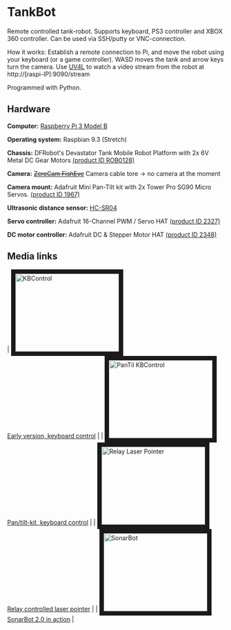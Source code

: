 # TankBot
Remote controlled tank-robot. Supports keyboard, PS3 controller and XBOX 360 controller. Can be used via SSH/putty or VNC-connection.

How it works: Establish a remote connection to Pi, and move the robot using your keyboard (or a game controller). WASD moves the tank and arrow keys turn the camera. Use [UV4L](https://www.linux-projects.org/uv4l/) to watch a video stream from the robot at http://[raspi-IP]:9090/stream

Programmed with Python.


## Hardware
**Computer:** [Raspberry Pi 3 Model B](https://www.raspberrypi.org/products/raspberry-pi-3-model-b/)

**Operating system:** Raspbian 9.3 (Stretch)

**Chassis:** DFRobot's Devastator Tank Mobile Robot Platform with 2x 6V Metal DC Gear Motors [(product ID ROB0128)](https://www.dfrobot.com/product-1477.html)

**Camera:** ~~[ZeroCam FishEye](https://thepihut.com/products/zerocam-fisheye-camera-for-raspberry-pi-zero)~~ Camera cable tore -> no camera at the moment

**Camera mount:** Adafruit Mini Pan-Tilt kit with 2x Tower Pro SG90 Micro Servos. [(product ID 1967)](https://www.adafruit.com/product/1967)

**Ultrasonic distance sensor:** [HC-SR04](https://thepihut.com/products/ultrasonic-distance-sensor-hcsr04)

**Servo controller:** Adafruit 16-Channel PWM / Servo HAT [(product ID 2327)](https://www.adafruit.com/product/2327)

**DC motor controller:** Adafruit DC & Stepper Motor HAT [(product ID 2348)](https://www.adafruit.com/product/2348)

## Media links
| <a href="http://www.youtube.com/watch?feature=player_embedded&v=k5S5gY3hc3g" target="_blank"><img src="http://img.youtube.com/vi/k5S5gY3hc3g/0.jpg" alt="KBControl" width="240" height="180" border="10" /></a><br> [Early version, keyboard control](https://youtu.be/k5S5gY3hc3g) |
| <a href="http://www.youtube.com/watch?feature=player_embedded&v=GreMILf87uk" target="_blank"><img src="http://img.youtube.com/vi/GreMILf87uk/0.jpg" alt="PanTil KBControl" width="240" height="180" border="10" /></a><br>[Pan/tilt-kit, keyboard control](https://www.youtube.com/watch?v=GreMILf87uk) |
| <a href="http://www.youtube.com/watch?feature=player_embedded&v=lVK4EL7_Mjs" target="_blank"><img src="http://img.youtube.com/vi/lVK4EL7_Mjs/0.jpg" alt="Relay Laser Pointer" width="240" height="180" border="10" /></a><br>[Relay controlled laser pointer](https://www.youtube.com/watch?v=lVK4EL7_Mjs) |
| <a href="http://www.youtube.com/watch?feature=player_embedded&v=kYUl4-z5d7g" target="_blank"><img src="http://img.youtube.com/vi/kYUl4-z5d7g/0.jpg" alt="SonarBot" width="240" height="180" border="10" /></a><br> [SonarBot 2.0 in action](https://youtu.be/kYUl4-z5d7g) |



